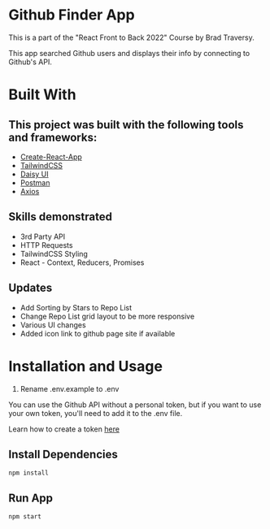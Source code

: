 # Github Finder App

This is a part of the "React Front to Back 2022" Course by Brad Traversy.

This app searched Github users and displays their info by connecting to Github's API.

# Built With

## This project was built with the following tools and frameworks:
* [Create-React-App](https://create-react-app.dev/)
* [TailwindCSS](https://tailwindcss.com/)
* [Daisy UI](https://daisyui.com/)
* [Postman](https://www.postman.com/)
* [Axios](https://www.npmjs.com/package/axios/)

## Skills demonstrated
* 3rd Party API
* HTTP Requests
* TailwindCSS Styling
* React - Context, Reducers, Promises

## Updates
* Add Sorting by Stars to Repo List
* Change Repo List grid layout to be more responsive
* Various UI changes
* Added icon link to github page site if available

# Installation and Usage
1. Rename .env.example to .env

You can use the Github API without a personal token, but if you want to use your own token, you'll need to add it to the .env file.

Learn how to create a token [here](https://docs.github.com/en/authentication/keeping-your-account-and-data-secure/creating-a-personal-access-token)

## Install Dependencies
```node
npm install
```

## Run App
```node
npm start
```